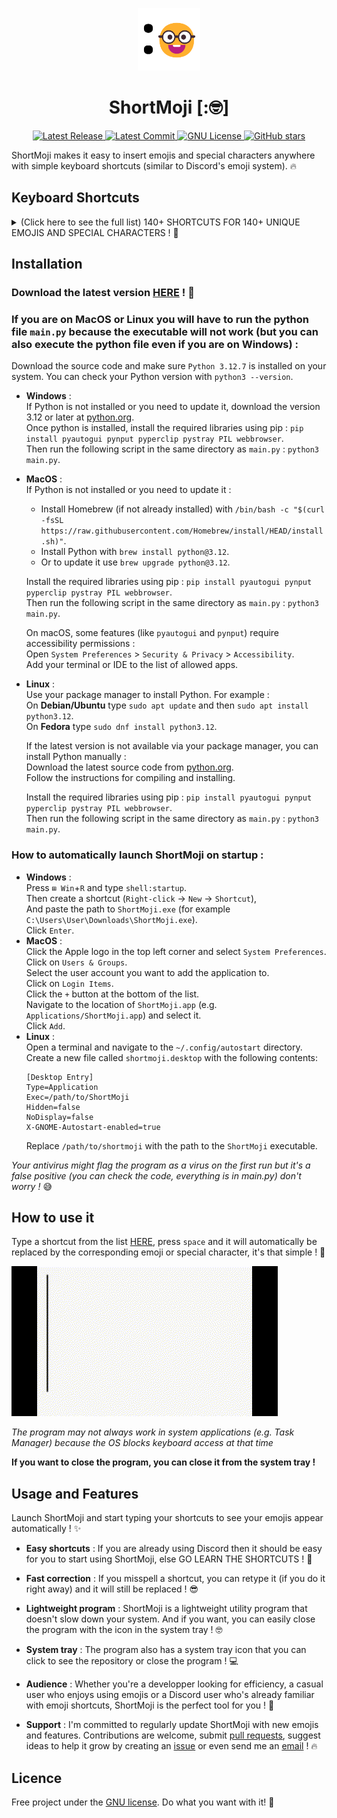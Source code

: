 <p align="center">
    <img src="img/icon.png" width="100" height="100">
</p>

<h1 align="center">ShortMoji [:🤓]</h1>

<p align="center">
    <a href="https://github.com/TooFuW/ShortMoji/releases">
        <img src="https://img.shields.io/github/release/TooFuW/ShortMoji" alt="Latest Release">
    </a>
    <a href="https://github.com/TooFuW/ShortMoji/commits/main">
        <img src="https://img.shields.io/github/last-commit/TooFuW/ShortMoji" alt="Latest Commit">
    </a>
    <a href="https://github.com/TooFuW/ShortMoji/blob/main/LICENSE">
        <img src="https://img.shields.io/badge/License-MIT-blue.svg" alt="GNU License">
    </a>
    <a href="https://github.com/TooFuW/ShortMoji/stargazers">
        <img src="https://img.shields.io/github/stars/TooFuW/ShortMoji" alt="GitHub stars">
    </a>
</p>

ShortMoji makes it easy to insert emojis and special characters anywhere with simple keyboard shortcuts (similar to Discord's emoji system). 🔥

## Keyboard Shortcuts

<details>
<summary>(Click here to see the full list) 140+ SHORTCUTS FOR 140+ UNIQUE EMOJIS AND SPECIAL CHARACTERS ! 🤪</summary>

| Shortcut | Émoji |
|-|-|
| `:gri `  | 😀 |
| `:smi `  | 😄 |
| `:la `   | 😆 |
| `:ro `   | 🤣 |
| `:sl `   | 🙂 |
| `:wi `   | 😉 |
| `:in `   | 😇 |
| `:sm `   | 😃 |
| `:gr `   | 😁 |
| `:sw `   | 😅 |
| `:jo `   | 😂 |
| `:up `   | 🙃 |
| `:bl `   | 😊 |
| `:3h `   | 🥰 |
| `:st `   | 🤩 |
| `:kisc ` | 😚 |
| `:te `   | 🥲 |
| `:hea `  | 😍 |
| `:ki `   | 😘 |
| `:rel `  | ☺️ |
| `:kis `  | 😙 |
| `:yu `   | 😋 |
| `:stuw ` | 😜 |
| `:stuc ` | 😝 |
| `:stu `  | 😛 |
| `:za `   | 🤪 |
| `:mo `   | 🤑 |
| `:sa `   | 🫡 |
| `:hu `   | 🤗 |
| `:sh `   | 🤫 |
| `:ha `   | 🤭 |
| `:th `   | 🤔 |
| `:zi `   | 🤐 |
| `:ner `  | 😐 |
| `:no `   | 😶 |
| `:smir ` | 😏 |
| `:rol `  | 🙄 |
| `:fa `   | 😮‍💨 |
| `:ra `   | 🤨 |
| `:exp `  | 😑 |
| `:fac `  | 😶‍🌫️ |
| `:un `   | 😒 |
| `:grim ` | 😬 |
| `:ly `   | 🤥 |
| `:re `   | 😌 |
| `:slee ` | 😪 |
| `:sle `  | 😴 |
| `:pe `   | 😔 |
| `:dr `   | 🤤 |
| `:ma `   | 😷 |
| `:ba `   | 🤕 |
| `:vo `   | 🤮 |
| `:ho `   | 🥵 |
| `:wo `   | 🥴 |
| `:sp `   | 😵‍💫 |
| `:the `  | 🤒 |
| `:na `   | 🤢 |
| `:sn `   | 🤧 |
| `:co `   | 🥶 |
| `:di `   | 😵 |
| `:ex `   | 🤯 |
| `:cow `  | 🤠 |
| `:dis `  | 🥸 |
| `:pa `   | 🥳 |
| `:su `   | 😎 |
| `:ne `   | 🤓 |
| `:mon `  | 🧐 |
| `:con `  | 😕 |
| `:sli `  | 🙁 |
| `:op `   | 😮 |
| `:as `   | 😲 |
| `:pl `   | 🥺 |
| `:an `   | 😧 |
| `:col `  | 😰 |
| `:cr `   | 😢 |
| `:sc `   | 😱 |
| `:per `  | 😣 |
| `:swe `  | 😓 |
| `:ti `   | 😫 |
| `:wor `  | 😟 |
| `:fr `   | ☹️ |
| `:hus `  | 😯 |
| `:fl `   | 😳 |
| `:fro `  | 😦 |
| `:fe `   | 😨 |
| `:disr ` | 😥 |
| `:so `   | 😭 |
| `:conf ` | 😖 |
| `:disa ` | 😞 |
| `:we `   | 😩 |
| `:ya `   | 🥱 |
| `:tr `   | 😤 |
| `:ang `  | 😠 |
| `:imps ` | 😈 |
| `:sk `   | 💀 |
| `:po `   | 😡 |
| `:cu `   | 🤬 |
| `:im `   | 👿 |
| `:cro `  | ☠️ |
| `:poo `  | 💩 |
| `:og `   | 👹 |
| `:gh `   | 👻 |
| `:inv `  | 👾 |
| `:cl `   | 🤡 |
| `:gob `  | 👺 |
| `:al `   | 👽 |
| `:rob `  | 🤖 |
| `:cs `   | 😺 |
| `:cj `   | 😹 |
| `:csm `  | 😼 |
| `:csc `  | 🙀 |
| `:cp `   | 😾 |
| `:csmi ` | 😸 |
| `:ch `   | 😻 |
| `:ck `   | 😽 |
| `:cc `   | 😿 |
| `:se `   | 🙈 |
| `:spe `  | 🙊 |
| `:hear ` | 🙉 |
| `:lo `   | 💌 |
| `:gi `   | 💝 |
| `:heart `| 💗 |
| `:rev `  | 💞 |
| `:he `   | ❤️ |
| `:kiss ` | 💋 |
| `:wa `   | 👋 |
| `:fu `   | 🖕 |
| `:tu `   | 👍 |
| `:td `   | 👎 |
| `:pr `   | 🙏 |
| `:ey `   | 👀 |
| `:go `   | 🐐 |
| `:fi `   | 🔥 |
| `:moy `  | 🗿 |
| `:spa `  | ✨ |
| `:au `   | ⬆️ |
| `:ar `   | ➡️ |
| `:ad `   | ⬇️ |
| `:ale `  | ⬅️ |
| `:che `  | ✅ |
| `:x `    | ❌ |

| Shortcut | Special character |
|-|-|
| `:>> `   | → |
| `:<< `   | ← |
| `:à `    | À |
| `:é `    | É |
| `:pi `   | π |
| `:si `   | σ |

You can find the JSON where they are stored [HERE](https://github.com/TooFuW/ShortMoji/blob/main/emojis.json)
</details>

## Installation
### Download the latest version [HERE](https://github.com/TooFuW/ShortMoji/releases/latest) ! 🤩

### If you are on MacOS or Linux you will have to run the python file `main.py` because the executable will not work (but you can also execute the python file even if you are on Windows) :

Download the source code and make sure `Python 3.12.7` is installed on your system. You can check your Python version with `python3 --version`.  
- **Windows** :  
If Python is not installed or you need to update it, download the version 3.12 or later at [python.org](https://www.python.org/downloads/).  
Once python is installed, install the required libraries using pip : `pip install pyautogui pynput pyperclip pystray PIL webbrowser`.  
Then run the following script in the same directory as `main.py` : `python3 main.py`.  

- **MacOS** :  
If Python is not installed or you need to update it :  
    - Install Homebrew (if not already installed) with `/bin/bash -c "$(curl -fsSL https://raw.githubusercontent.com/Homebrew/install/HEAD/install.sh)"`.  
    - Install Python with `brew install python@3.12`.  
    - Or to update it use `brew upgrade python@3.12`.  

    Install the required libraries using pip : `pip install pyautogui pynput pyperclip pystray PIL webbrowser`.  
    Then run the following script in the same directory as `main.py` : `python3 main.py`.  

    On macOS, some features (like `pyautogui` and `pynput`) require accessibility permissions :  
    Open `System Preferences` > `Security & Privacy` > `Accessibility`.  
    Add your terminal or IDE to the list of allowed apps.
- **Linux** :  
Use your package manager to install Python. For example :  
On **Debian/Ubuntu** type `sudo apt update` and then `sudo apt install python3.12`.  
On **Fedora** type `sudo dnf install python3.12`.  

    If the latest version is not available via your package manager, you can install Python manually :  
    Download the latest source code from [python.org](https://www.python.org/downloads/).  
    Follow the instructions for compiling and installing.

    Install the required libraries using pip : `pip install pyautogui pynput pyperclip pystray PIL webbrowser`.  
    Then run the following script in the same directory as `main.py` : `python3 main.py`.  

### How to automatically launch ShortMoji on startup :
- **Windows** :  
Press `⊞ Win`+`R` and type `shell:startup`.  
Then create a shortcut (`Right-click` -> `New` -> `Shortcut`),  
And paste the path to `ShortMoji.exe` (for example `C:\Users\User\Downloads\ShortMoji.exe`).  
Click `Enter`.
- **MacOS** :  
Click the Apple logo in the top left corner and select `System Preferences`.  
Click on `Users & Groups`.  
Select the user account you want to add the application to.  
Click on `Login Items`.  
Click the `+` button at the bottom of the list.  
Navigate to the location of `ShortMoji.app` (e.g. `Applications/ShortMoji.app`) and select it.  
Click `Add`.
- **Linux** :  
Open a terminal and navigate to the `~/.config/autostart` directory.  
Create a new file called `shortmoji.desktop` with the following contents:  
    ```
    [Desktop Entry]
    Type=Application
    Exec=/path/to/ShortMoji
    Hidden=false
    NoDisplay=false
    X-GNOME-Autostart-enabled=true
    ```
    Replace `/path/to/shortmoji` with the path to the `ShortMoji` executable.

*Your antivirus might flag the program as a virus on the first run but it's a false positive (you can check the code, everything is in main.py) don't worry !* 😅

## How to use it
Type a shortcut from the list [HERE](https://github.com/TooFuW/ShortMoji?tab=readme-ov-file#keyboard-shortcuts), press `space` and it will automatically be replaced by the corresponding emoji or special character, it's that simple ! 🥳

![Gif](https://github.com/TooFuW/ShortMoji/blob/main/img/ShortMojiGif.gif)

*The program may not always work in system applications (e.g. Task Manager) because the OS blocks keyboard access at that time*

**If you want to close the program, you can close it from the system tray !**

## Usage and Features
Launch ShortMoji and start typing your shortcuts to see your emojis appear automatically ! ✨

- **Easy shortcuts** : If you are already using Discord then it should be easy for you to start using ShortMoji, else GO LEARN THE SHORTCUTS ! 🗿

- **Fast correction** : If you misspell a shortcut, you can retype it (if you do it right away) and it will still be replaced ! 😎

- **Lightweight program** : ShortMoji is a lightweight utility program that doesn't slow down your system. And if you want, you can easily close the program with the icon in the system tray ! 🤓

- **System tray** : The program also has a system tray icon that you can click to see the repository or close the program ! 💻

- **Audience** : Whether you're a developper looking for efficiency, a casual user who enjoys using emojis or a Discord user who's already familiar with emoji shortcuts, ShortMoji is the perfect tool for you ! 🤠

- **Support** : I'm committed to regularly update ShortMoji with new emojis and features. Contributions are welcome, submit [pull requests](https://github.com/TooFuW/ShortMoji/compare), suggest ideas to help it grow by creating an [issue](https://github.com/TooFuW/ShortMoji/issues/new) or even send me an [email](mailto:eyrianmuet@proton.me) ! 🔥

## Licence
Free project under the [GNU license](https://github.com/TooFuW/ShortMoji/blob/main/LICENSE). Do what you want with it! 🚀
